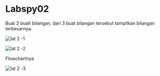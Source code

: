 # Labspy02

Buat 3 buah bilangan, dari 3 buat bilangan tersebut tampilkan bilangan terbesarnya.

![lat 2 -1](https://user-images.githubusercontent.com/56390857/68069495-3f910800-fd93-11e9-842d-b07bffa955d6.JPG)

![lat 2 -2](https://user-images.githubusercontent.com/56390857/68069467-f345c800-fd92-11e9-98cf-5c788ba6b253.JPG)

Flowchartnya 

![lat 2 -3](https://user-images.githubusercontent.com/56390857/68069468-f476f500-fd92-11e9-8a8e-c8d1b2fdb32e.JPG)
